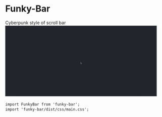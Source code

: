# Funky-Bar
Cyberpunk style of scroll bar  
![image](images/demo.gif)
```
import FunkyBar from 'funky-bar';  
import 'funky-bar/dist/css/main.css';
```
